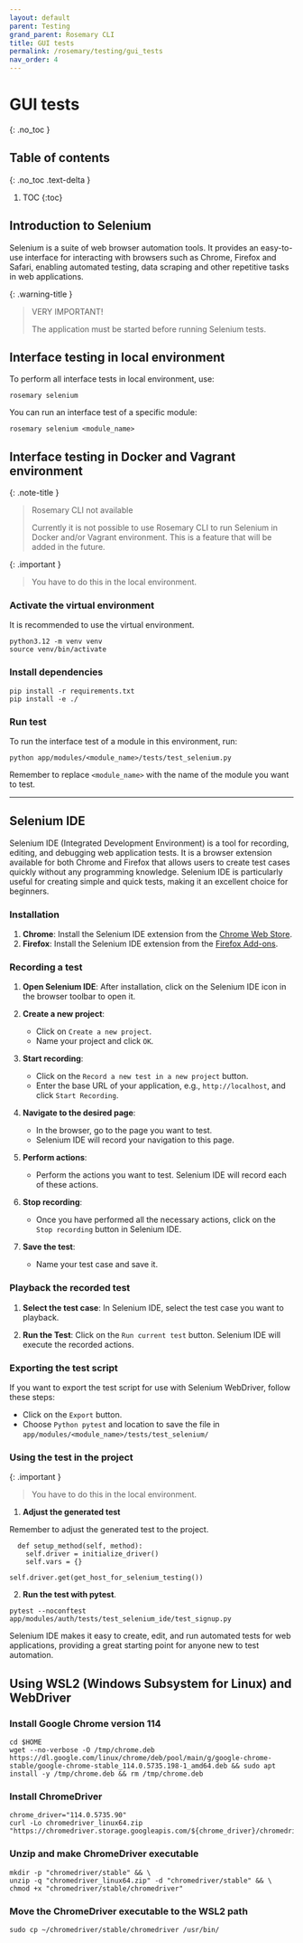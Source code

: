 ```yaml
---
layout: default
parent: Testing
grand_parent: Rosemary CLI
title: GUI tests
permalink: /rosemary/testing/gui_tests
nav_order: 4
---
```


# GUI tests
{: .no_toc }

## Table of contents
{: .no_toc .text-delta }

1. TOC
{:toc}

## Introduction to Selenium

Selenium is a suite of web browser automation tools. It provides an easy-to-use interface for interacting with browsers such as Chrome, Firefox and Safari, enabling automated testing, data scraping and other repetitive tasks in web applications.

{: .warning-title }
> <i class="fa-solid fa-triangle-exclamation"></i> VERY IMPORTANT!
>
> The application must be started before running Selenium tests.

## Interface testing in local environment

To perform all interface tests in local environment, use:

```
rosemary selenium
```

You can run an interface test of a specific module:

```
rosemary selenium <module_name>
```

## Interface testing in Docker and Vagrant environment

{: .note-title }
> <i class="fa-solid fa-terminal"></i> Rosemary CLI not available
>
> Currently it is not possible to use Rosemary CLI to run Selenium in Docker and/or Vagrant environment. This is a feature that will be added in the future.

{: .important }
>
> You have to do this in the local environment.

### Activate the virtual environment

It is recommended to use the virtual environment. 

```
python3.12 -m venv venv
source venv/bin/activate
```

### Install dependencies

```
pip install -r requirements.txt
pip install -e ./
```

### Run test

To run the interface test of a module in this environment, run:

```
python app/modules/<module_name>/tests/test_selenium.py 
```

Remember to replace `<module_name>` with the name of the module you want to test.

---

## Selenium IDE

Selenium IDE (Integrated Development Environment) is a tool for recording, editing, and debugging web application tests. It is a browser extension available for both Chrome and Firefox that allows users to create test cases quickly without any programming knowledge. Selenium IDE is particularly useful for creating simple and quick tests, making it an excellent choice for beginners.

### Installation

1. **Chrome**: Install the Selenium IDE extension from the [Chrome Web Store](https://chrome.google.com/webstore/detail/selenium-ide/mooikfkahbdckldjjndioackbalphokd).
2. **Firefox**: Install the Selenium IDE extension from the [Firefox Add-ons](https://addons.mozilla.org/en-US/firefox/addon/selenium-ide/).

### Recording a test

1. **Open Selenium IDE**: After installation, click on the Selenium IDE icon in the browser toolbar to open it.

2. **Create a new project**:
   - Click on `Create a new project`.
   - Name your project and click `OK`.

3. **Start recording**:
   - Click on the `Record a new test in a new project` button.
   - Enter the base URL of your application, e.g., `http://localhost`, and click `Start Recording`.

4. **Navigate to the desired page**:
   - In the browser, go to the page you want to test.
   - Selenium IDE will record your navigation to this page.

5. **Perform actions**:
   - Perform the actions you want to test. Selenium IDE will record each of these actions.

6. **Stop recording**:
   - Once you have performed all the necessary actions, click on the `Stop recording` button in Selenium IDE.

7. **Save the test**:
   - Name your test case and save it.

### Playback the recorded test

1. **Select the test case**: In Selenium IDE, select the test case you want to playback.

2. **Run the Test**: Click on the `Run current test` button. Selenium IDE will execute the recorded actions.

### Exporting the test script

If you want to export the test script for use with Selenium WebDriver, follow these steps:

- Click on the `Export` button.
- Choose `Python pytest` and location to save the file in `app/modules/<module_name>/tests/test_selenium/`

### Using the test in the project

{: .important }
>
> You have to do this in the local environment.

1. **Adjust the generated test**

Remember to adjust the generated test to the project.

```
  def setup_method(self, method):
    self.driver = initialize_driver()
    self.vars = {}
```

```
self.driver.get(get_host_for_selenium_testing())
```

2. **Run the test with pytest**.

```
pytest --noconftest app/modules/auth/tests/test_selenium_ide/test_signup.py
```

Selenium IDE makes it easy to create, edit, and run automated tests for web applications, providing a great starting point for anyone new to test automation.


## Using WSL2 (Windows Subsystem for Linux) and WebDriver

### Install Google Chrome version 114

```
cd $HOME
wget --no-verbose -O /tmp/chrome.deb https://dl.google.com/linux/chrome/deb/pool/main/g/google-chrome-stable/google-chrome-stable_114.0.5735.198-1_amd64.deb && sudo apt install -y /tmp/chrome.deb && rm /tmp/chrome.deb
```

### Install ChromeDriver

```
chrome_driver="114.0.5735.90"
curl -Lo chromedriver_linux64.zip "https://chromedriver.storage.googleapis.com/${chrome_driver}/chromedriver_linux64.zip"
```

### Unzip and make ChromeDriver executable

```
mkdir -p "chromedriver/stable" && \
unzip -q "chromedriver_linux64.zip" -d "chromedriver/stable" && \
chmod +x "chromedriver/stable/chromedriver"
```

### Move the ChromeDriver executable to the WSL2 path

```
sudo cp ~/chromedriver/stable/chromedriver /usr/bin/
```